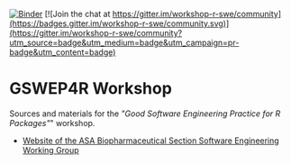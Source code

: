 [![Binder](https://mybinder.org/badge_logo.svg)](https://mybinder.org/v2/gh/kkmann/workshop-r-swe/HEAD?urlpath=rstudio) [![Join the chat at https://gitter.im/workshop-r-swe/community](https://badges.gitter.im/workshop-r-swe/community.svg)](https://gitter.im/workshop-r-swe/community?utm_source=badge&utm_medium=badge&utm_campaign=pr-badge&utm_content=badge)

# GSWEP4R Workshop

Sources and materials for the *"Good Software Engineering Practice for R Packages"*" workshop.

* [Website of the ASA Biopharmaceutical Section Software Engineering Working Group](https://rconsortium.github.io/asa-biop-swe-wg/)
